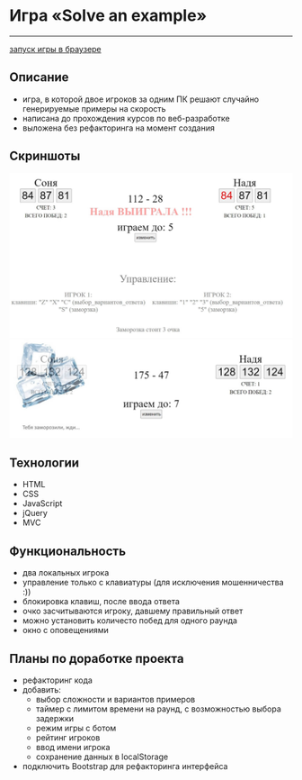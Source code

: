 # Игра «Solve an example»
***
[запуск игры в браузере](https://nikolaymishaev.github.io/solve-an-example-game/solve-an-example-game.html)

## Описание
- игра, в которой двое игроков за одним ПК решают случайно генерируемые примеры на скорость
- написана до прохождения курсов по веб-разработке
- выложена без рефакторинга на момент создания

## Скриншоты
![общий вид игры](https://github.com/NikolayMishaev/solve-an-example-game/raw/main/screenshot-01.jpg)
![общий вид игры](https://github.com/NikolayMishaev/solve-an-example-game/raw/main/screenshot-02.jpg)

## Технологии
- HTML
- CSS
- JavaScript
- jQuery
- MVC

## Функциональность
- два локальных игрока
- управление только с клавиатуры (для исключения мошенничества :))
- блокировка клавиш, после ввода ответа
- очко засчитываются игроку, давшему правильный ответ
- можно установить количесто побед для одного раунда
- окно с оповещениями

## Планы по доработке проекта
- рефакторинг кода
- добавить:
  - выбор сложности и вариантов примеров
  - таймер с лимитом времени на раунд, с возможностью выбора задержки
  - режим игры с ботом
  - рейтинг игроков
  - ввод имени игрока
  - сохранение данных в localStorage
- подключить Bootstrap для рефакторинга интерфейса

